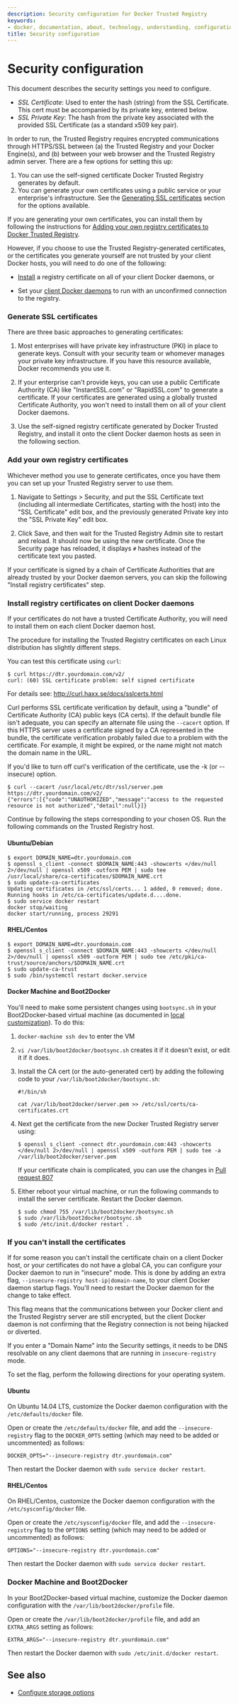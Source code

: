 ```yaml
---
description: Security configuration for Docker Trusted Registry
keywords:
- docker, documentation, about, technology, understanding, configuration, security, enterprise, hub, registry
title: Security configuration
---
```


# Security configuration

This document describes the security settings you need to configure.

* *SSL Certificate*: Used to enter the hash (string) from the SSL Certificate.
This cert must be accompanied by its private key, entered below.
* *SSL Private Key*: The hash from the private key associated with the provided
SSL Certificate (as a standard x509 key pair).

In order to run, the Trusted Registry requires encrypted communications through
HTTPS/SSL between (a) the Trusted Registry and your Docker Engine(s), and (b)
between your web browser and the Trusted Registry admin server. There are a few
options for setting this up:

1. You can use the self-signed certificate Docker Trusted Registry generates by default.
2. You can generate your own certificates using a public service or your enterprise's infrastructure. See the [Generating SSL certificates](config-security.md#generating-ssl-certificates) section for the options available.

If you are generating your own certificates, you can install them by following
the instructions for [Adding your own registry certificates to Docker Trusted
Registry](config-security.md#adding-your-own-registry-certificates-to-dtr).

However, if you choose to use the Trusted Registry-generated certificates, or
the certificates you generate yourself are not trusted by your client Docker
hosts, you will need to do one of the following:

* [Install](config-security.md#installing-registry-certificates-on-client-docker-daemons) a registry certificate on all of your client Docker daemons, or

* Set your [client Docker daemons](config-security.md#if-you-can-t-install-the-certificates) to run with an unconfirmed connection to the registry.

### Generate SSL certificates

There are three basic approaches to generating certificates:

1.  Most enterprises will have private key infrastructure (PKI) in place to
generate keys. Consult with your security team or whomever manages your private
key infrastructure. If you have this resource available, Docker recommends you
use it.

2. If your enterprise can't provide keys, you can use a public Certificate
Authority (CA) like "InstantSSL.com" or "RapidSSL.com" to generate a
certificate. If your certificates are generated using a globally trusted
Certificate Authority, you won't need to install them on all of your
client Docker daemons.

3. Use the self-signed registry certificate generated by Docker Trusted
Registry, and install it onto the client Docker daemon hosts as seen in the
following section.


### Add your own registry certificates

Whichever method you use to generate certificates, once you have them you can
set up your Trusted Registry server to use them.

1. Navigate to Settings > Security, and put the SSL Certificate text
(including all intermediate Certificates, starting with the host) into the "SSL
Certificate" edit box, and the previously generated Private key into the "SSL
Private Key" edit box.

2. Click Save, and then wait for the Trusted Registry Admin site to restart and
reload. It should now be using the new certificate. Once the Security page has
reloaded, it displays `#` hashes instead of the certificate text you pasted.

If your certificate is signed by a chain of Certificate Authorities that are
already trusted by your Docker daemon servers, you can skip the following
"Install registry certificates" step.


### Install registry certificates on client Docker daemons

If your certificates do not have a trusted Certificate Authority, you will need
to install them on each client Docker daemon host.

The procedure for installing the Trusted Registry certificates on each
Linux distribution has slightly different steps.

You can test this certificate using `curl`:

```
$ curl https://dtr.yourdomain.com/v2/
curl: (60) SSL certificate problem: self signed certificate
```

For details see: http://curl.haxx.se/docs/sslcerts.html

Curl performs SSL certificate verification by default, using a "bundle" of
Certificate Authority (CA) public keys (CA certs). If the default bundle file
isn't adequate, you can specify an alternate file using the `--cacert` option.
If this HTTPS server uses a certificate signed by a CA represented in the
bundle, the certificate verification probably failed due to a problem with the
certificate. For example, it might be expired, or the name might not match the
domain name in the URL.

If you'd like to turn off curl's verification of the certificate, use
 the -k (or --insecure) option.

```
$ curl --cacert /usr/local/etc/dtr/ssl/server.pem https://dtr.yourdomain.com/v2/
{"errors":[{"code":"UNAUTHORIZED","message":"access to the requested resource is not authorized","detail":null}]}
```

Continue by following the steps corresponding to your chosen OS. Run the following commands on the Trusted Registry host.

#### Ubuntu/Debian

```
$ export DOMAIN_NAME=dtr.yourdomain.com
$ openssl s_client -connect $DOMAIN_NAME:443 -showcerts </dev/null 2>/dev/null | openssl x509 -outform PEM | sudo tee /usr/local/share/ca-certificates/$DOMAIN_NAME.crt
$ sudo update-ca-certificates
Updating certificates in /etc/ssl/certs... 1 added, 0 removed; done.
Running hooks in /etc/ca-certificates/update.d....done.
$ sudo service docker restart
docker stop/waiting
docker start/running, process 29291
```

#### RHEL/Centos

```
$ export DOMAIN_NAME=dtr.yourdomain.com
$ openssl s_client -connect $DOMAIN_NAME:443 -showcerts </dev/null 2>/dev/null | openssl x509 -outform PEM | sudo tee /etc/pki/ca-trust/source/anchors/$DOMAIN_NAME.crt
$ sudo update-ca-trust
$ sudo /bin/systemctl restart docker.service
```

#### Docker Machine and Boot2Docker

You'll need to make some persistent changes using `bootsync.sh` in your
Boot2Docker-based virtual machine (as documented in [local customization](https://github.com/boot2docker/boot2docker/blob/master/doc/FAQ.md#local-customisation-with-persistent-partition)). To do this:

1.  `docker-machine ssh dev` to enter the VM
2.  `vi /var/lib/boot2docker/bootsync.sh` creates it if it doesn't exist, or edit it if it does.
3.  Install the CA cert (or the auto-generated cert) by adding the following code to your `/var/lib/boot2docker/bootsync.sh`:

    ```
    #!/bin/sh

    cat /var/lib/boot2docker/server.pem >> /etc/ssl/certs/ca-certificates.crt
    ```

4.  Next get the certificate from the new Docker Trusted Registry server using:

    ```
    $ openssl s_client -connect dtr.yourdomain.com:443 -showcerts </dev/null 2>/dev/null | openssl x509 -outform PEM | sudo tee -a /var/lib/boot2docker/server.pem
    ```

    If your certificate chain is complicated, you can use the changes in [Pull request 807](https://github.com/boot2docker/boot2docker/pull/807/files)

5.  Either reboot your virtual machine, or run the following commands to
install the server certificate. Restart the Docker daemon.

    ```
    $ sudo chmod 755 /var/lib/boot2docker/bootsync.sh
    $ sudo /var/lib/boot2docker/bootsync.sh
    $ sudo /etc/init.d/docker restart`.
    ```

### If you can't install the certificates

If for some reason you can't install the certificate chain on a client Docker
host, or your certificates do not have a global CA, you can configure your
Docker daemon to run in "insecure" mode. This is done by adding an extra flag,
`--insecure-registry host-ip|domain-name`, to your client Docker daemon startup
flags. You'll need to restart the Docker daemon for the change to take effect.

This flag means that the communications between your Docker client and the
Trusted Registry server are still encrypted, but the client Docker daemon is not
confirming that the Registry connection is not being hijacked or diverted.

If you enter a "Domain Name" into the Security settings, it needs to be DNS
resolvable on any client daemons that are running in `insecure-registry`
mode.

To set the flag, perform the following directions for your operating system.

#### Ubuntu

On Ubuntu 14.04 LTS, customize the Docker daemon configuration with the
`/etc/defaults/docker` file.

Open or create the `/etc/defaults/docker` file, and add the
`--insecure-registry` flag to the `DOCKER_OPTS` setting (which may need to be
added or uncommented) as follows:

```
DOCKER_OPTS="--insecure-registry dtr.yourdomain.com"
```

Then restart the Docker daemon with `sudo service docker restart`.

#### RHEL/Centos

On RHEL/Centos, customize the Docker daemon configuration with the
`/etc/sysconfig/docker` file.

Open or create the `/etc/sysconfig/docker` file, and add the
`--insecure-registry` flag to the `OPTIONS` setting (which may need to be
added or uncommented) as follows:

```
OPTIONS="--insecure-registry dtr.yourdomain.com"
```

Then restart the Docker daemon with `sudo service docker restart`.

### Docker Machine and Boot2Docker

In your Boot2Docker-based virtual machine, customize the Docker daemon
configuration with the `/var/lib/boot2docker/profile` file.

Open or create the `/var/lib/boot2docker/profile` file, and add an `EXTRA_ARGS`
setting as follows:

```
EXTRA_ARGS="--insecure-registry dtr.yourdomain.com"
```

Then restart the Docker daemon with `sudo /etc/init.d/docker restart`.


## See also

* [Configure storage options](config-storage.md)
